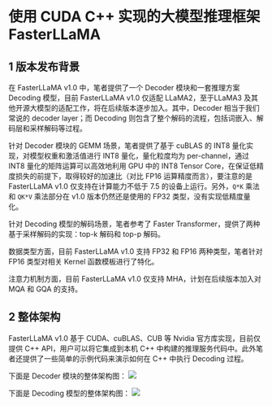 # 使用 CUDA C++ 实现的大模型推理框架 FasterLLaMA

## 1 版本发布背景
在 FasterLLaMA v1.0 中，笔者提供了一个 Decoder 模块和一套推理方案 Decoding 模型，目前 FasterLLaMA v1.0 仅适配 LLaMA2，至于LLaMA3 及其他开源大模型的适配工作，将在后续版本逐步加入。其中，Decoder 相当于我们常说的 decoder layer；而 Decoding 则包含了整个解码的流程，包括词嵌入、解码层和采样解码等过程。

针对 Decoder 模块的 GEMM 场景，笔者提供了基于 cuBLAS 的 INT8 量化实现，对模型权重和激活值进行 INT8 量化，量化粒度均为 per-channel，通过 INT8 量化的矩阵运算可以高效地利用 GPU 中的 INT8 Tensor Core，在保证低精度损失的前提下，取得较好的加速比（对比 FP16 运算精度而言），要注意的是 FasterLLaMA v1.0 仅支持在计算能力不低于 7.5 的设备上运行。另外，`Q*K` 乘法和 `QK*V` 乘法部分在 v1.0 版本仍然还是使用的 FP32 类型，没有实现低精度量化。

针对 Decoding 模型的解码场景，笔者参考了 Faster Transformer，提供了两种基于采样解码的实现：top-k 解码和 top-p 解码。

数据类型方面，目前 FasterLLaMA v1.0 支持 FP32 和 FP16 两种类型，笔者针对 FP16 类型对相关 Kernel 函数模板进行了特化。

注意力机制方面，目前 FasterLLaMA v1.0 仅支持 MHA，计划在后续版本加入对 MQA 和 GQA 的支持。

## 2 整体架构
FasterLLaMA v1.0 基于 CUDA、cuBLAS、CUB 等 Nvidia 官方库实现，目前仅提供 C++ API，用户可以将它集成到本机 C++ 中构建的推理服务代码中。此外笔者还提供了一些简单的示例代码来演示如何在 C++ 中执行 Decoding 过程。

下面是 Decoder 模块的整体架构图：
![](https://mmbiz.qpic.cn/sz_mmbiz_png/GJUG0H1sS5qX4u3gKYjsOZ7r3ib6Jk02RkszQibYbxMpzTOPryIsOxonbFgQicponrNVqWCrIvZiasb0heJcevSic3g/640?wx_fmt=png&amp;from=appmsg)

下面是 Decoding 模型的整体架构图：
![](https://mmbiz.qpic.cn/sz_mmbiz_png/GJUG0H1sS5okzmlo35c3o3ibDdV7jLkLp6WL1ibGpZemlnWpgZaXxJjeTicicbzK2bQu5gqfq6SUTRbYXx7ibKAtYwg/640?wx_fmt=png&amp;from=appmsg)